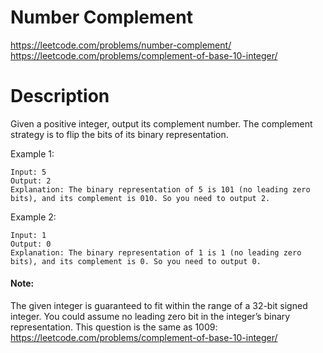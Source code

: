 # Number Complement

https://leetcode.com/problems/number-complement/
https://leetcode.com/problems/complement-of-base-10-integer/

# Description

Given a positive integer, output its complement number. The complement strategy is to flip the bits of its binary representation.


Example 1:
```
Input: 5
Output: 2
Explanation: The binary representation of 5 is 101 (no leading zero bits), and its complement is 010. So you need to output 2.
```

Example 2:
```
Input: 1
Output: 0
Explanation: The binary representation of 1 is 1 (no leading zero bits), and its complement is 0. So you need to output 0.
```


#### Note:
The given integer is guaranteed to fit within the range of a 32-bit signed integer.
You could assume no leading zero bit in the integer’s binary representation.
This question is the same as 1009: https://leetcode.com/problems/complement-of-base-10-integer/